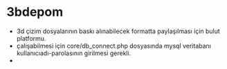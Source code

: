 # 3bdepom
* 3d çizim dosyalarının baskı alınabilecek formatta paylaşılması için bulut platformu. 
* çalışabilmesi için core/db_connect.php dosyasında mysql veritabanı kullanıcıadı-parolasının girilmesi gerekli.
* 